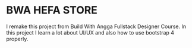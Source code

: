 # BWA HEFA STORE
I remake this project from Build With Angga Fullstack Designer Course. In this project I learn a lot about UI/UX and also how to use bootstrap 4 properly.
